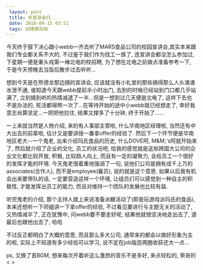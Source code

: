 ```yaml
---
 layout: post
 title: 听宣讲会归...
 date: 2018-09-15 03:51
 tags: 旧博客存档
---
```

今天终于狠下决心跟小webb一齐去听了MARS食品公司的校园宣讲会,其实本来跟我们专业都关系不大的, 不过鉴于我们作为找工一族了, 连宣讲会都没怎么参加过,
下星期一便是重头戏第一棒北电的校招聘, 为了想在北电之前做点准备参考一下, 于是今天傍晚去当饭后散步过去听听...



想到今天是在熊德龙那边搞的宣讲会, 应该就没有小礼堂的那些搞得那么人头涌涌水泄不通, 谁知道今天跟webb提前半小时出门,
去到的时候已经站到门口都几乎站满了, 立刻搞到听的热情减退了一半...但是一想到过几天便是北电了, 这样下去也不是办法的,
死活都得熬一次了...在等待开始的途中小webb就已经想走了, 幸好我意志尚算坚定...一把把他拉住, 结果又撑多了十分钟, 终于开始了......



一上来就当然是人物介绍, 来的有人事部主管啦, 什么华南地区经理啦, 当然还有中大出去的前辈啦, 估计又是要讲授一番拿offer的经验了.
然后下一个环节便是华南地区老大--一个鬼老, 出来介绍玛氏食品的历史, 什么DOVE阿, M&M;'s阿就开始来了, 然后就介绍了企业的文化,
员工的状况吧, 给我的感觉就是这些跨国大公司的企业文化都比较开放, 积极, 比较趋人向上, 而且有一定的凝聚力, 会给员工一个很好的发挥才能的环境.
今天鬼老很着重地强调了一句, 说他们公司是拥有成千上万的associates(合作人), 而不是employee(雇员), 说的就是这个意思.
如果以后我有机会出来要带队的话, 一定要营造这样一个环境, 让组员们可以感觉到一种自主的积极性, 才能发挥出员工的能力,
而且对维持一个团队的发展也比较有益.



听完鬼老的介绍, 那个主持人就上来说准备派糖活动了(即是玩游戏派玛氏的食品), 本来还想听一下师姐讲一下拿offer的经验,
不过看见要进行与主题无关的活动了, 又热情减半了, 正在犹豫中, 问webb要不要走好呢, 结果他就很坚决地走出去了, 遂最后也跟他出去了, 哈哈



不过反正都明白了大概的意思, 而且那么多大公司, 通常来的都会以做好形象为主的啦, 实际上不知道有多少经验可以学习,
说不定在job版逛两圈收获还大一点...



ps, 又换了首BGM, 想来每次开着听这么激昂的音乐不是多好, 来点轻松的, 荣哥的< >

